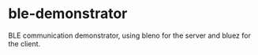 # ble-demonstrator
BLE communication demonstrator, using bleno for the server and bluez for the client.
